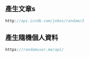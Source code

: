 ## 產生文章s

```js
http://api.icndb.com/jokes/random/3
```

## 產生隨機個人資料

```js
https://randomuser.me/api/
```

